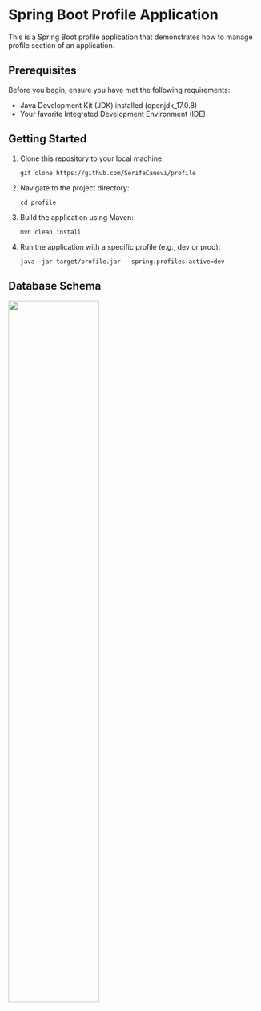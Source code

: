 # Spring Boot Profile Application

This is a Spring Boot profile application that demonstrates how to manage profile section of an application.

## Prerequisites

Before you begin, ensure you have met the following requirements:

- Java Development Kit (JDK) installed (openjdk_17.0.8)
- Your favorite Integrated Development Environment (IDE)

## Getting Started

1. Clone this repository to your local machine:

   ```shell
   git clone https://github.com/SerifeCanevi/profile
   ```

2. Navigate to the project directory:

   ```shell
   cd profile
   ```

3. Build the application using Maven:

   ```shell
   mvn clean install
   ```

4. Run the application with a specific profile (e.g., dev or prod):

   ```shell
   java -jar target/profile.jar --spring.profiles.active=dev
   ```

## Database Schema
<p align="start" width="100%">
  <img src="https://github.com/SerifeCanevi/profile/assets/93770226/bb1dc8e0-f411-4e36-9d9b-b65dba44d9ef" 
    width="60%" />
</p>
